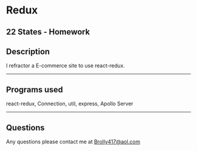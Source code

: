# Redux

22 States - Homework
--- 


## Description
I refractor a E-commerce site to use react-redux.   

---


## Programs used
react-redux, Connection, util, express, Apollo Server

---

## Questions
Any questions please contact me at Brolly417@aol.com
